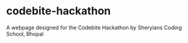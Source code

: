# codebite-hackathon
A webpage designed for the Codebite Hackathon by Sheryians Coding School, Bhopal
